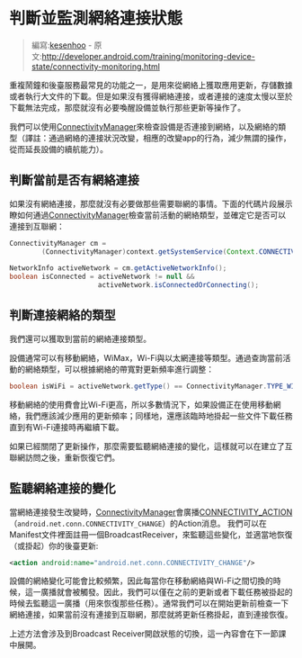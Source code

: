 # 判斷並監測網絡連接狀態

> 編寫:[kesenhoo](https://github.com/kesenhoo) - 原文:<http://developer.android.com/training/monitoring-device-state/connectivity-monitoring.html>

重複鬧鐘和後臺服務最常見的功能之一，是用來從網絡上獲取應用更新，存儲數據或者執行大文件的下載。但是如果沒有獲得網絡連接，或者連接的速度太慢以至於下載無法完成，那麼就沒有必要喚醒設備並執行那些更新等操作了。

我們可以使用[ConnectivityManager](http://developer.android.com/reference/android/net/ConnectivityManager.html)來檢查設備是否連接到網絡，以及網絡的類型（譯註：通過網絡的連接狀況改變，相應的改變app的行為，減少無謂的操作，從而延長設備的續航能力）。

## 判斷當前是否有網絡連接
如果沒有網絡連接，那麼就沒有必要做那些需要聯網的事情。下面的代碼片段展示瞭如何通過[ConnectivityManager](http://developer.android.com/reference/android/net/ConnectivityManager.html)檢查當前活動的網絡類型，並確定它是否可以連接到互聯網：

```java
ConnectivityManager cm =
        (ConnectivityManager)context.getSystemService(Context.CONNECTIVITY_SERVICE);
 
NetworkInfo activeNetwork = cm.getActiveNetworkInfo();
boolean isConnected = activeNetwork != null &&
                      activeNetwork.isConnectedOrConnecting();
```

## 判斷連接網絡的類型

我們還可以獲取到當前的網絡連接類型。

設備通常可以有移動網絡，WiMax，Wi-Fi與以太網連接等類型。通過查詢當前活動的網絡類型，可以根據網絡的帶寬對更新頻率進行調整：

```java
boolean isWiFi = activeNetwork.getType() == ConnectivityManager.TYPE_WIFI;
```

移動網絡的使用費會比Wi-Fi更高，所以多數情況下，如果設備正在使用移動網絡，我們應該減少應用的更新頻率；同樣地，還應該臨時地掛起一些文件下載任務直到有Wi-Fi連接時再繼續下載。

如果已經關閉了更新操作，那麼需要監聽網絡連接的變化，這樣就可以在建立了互聯網訪問之後，重新恢復它們。

## 監聽網絡連接的變化

當網絡連接發生改變時，[ConnectivityManager](http://developer.android.com/reference/android/net/ConnectivityManager.html)會廣播[CONNECTIVITY_ACTION](http://developer.android.com/reference/android/net/ConnectivityManager.html#CONNECTIVITY_ACTION)（`android.net.conn.CONNECTIVITY_CHANGE`）的Action消息。
我們可以在Manifest文件裡面註冊一個BroadcastReceiver，來監聽這些變化，並適當地恢復（或掛起）你的後臺更新:

```xml
<action android:name="android.net.conn.CONNECTIVITY_CHANGE"/>
```

設備的網絡變化可能會比較頻繁，因此每當你在移動網絡與Wi-Fi之間切換的時候，這一廣播就會被觸發。因此，我們可以僅在之前的更新或者下載任務被掛起的時候去監聽這一廣播（用來恢復那些任務）。通常我們可以在開始更新前檢查一下網絡連接，如果當前沒有連接到互聯網，那麼就將更新任務掛起，直到連接恢復。

上述方法會涉及到Broadcast Receiver開啟狀態的切換，這一內容會在下一節課中展開。
